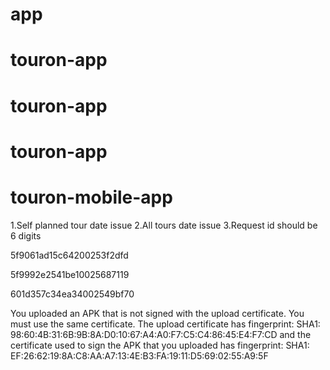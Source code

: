 # app

# touron-app

# touron-app

# touron-app

# touron-mobile-app

<!-- # app

# touron-app

# touron-app

# touron-app
# touron-mobile-app -->

1.Self planned tour date issue
2.All tours date issue
3.Request id should be 6 digits

5f9061ad15c64200253f2dfd

5f9992e2541be10025687119

601d357c34ea34002549bf70

You uploaded an APK that is not signed with the upload certificate. You must use the same certificate. The upload certificate has fingerprint: SHA1: 98:60:4B:31:6B:9B:8A:D0:10:67:A4:A0:F7:C5:C4:86:45:E4:F7:CD and the certificate used to sign the APK that you uploaded has fingerprint: SHA1: EF:26:62:19:8A:C8:AA:A7:13:4E:B3:FA:19:11:D5:69:02:55:A9:5F
